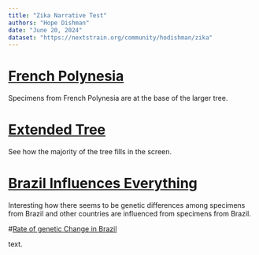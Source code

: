```yaml
---
title: "Zika Narrative Test"
authors: "Hope Dishman"
date: "June 20, 2024"
dataset: "https://nextstrain.org/community/hodishman/zika"
---
```

# [French Polynesia](https://nextstrain.org/community/hodishman/zika?f_country=French%20Polynesia)

Specimens from French Polynesia are at the base of the larger tree.

# [Extended Tree](https://nextstrain.org/community/hodishman/zika?f_country=American%20Samoa,Brazil,Colombia,Dominican%20Republic,Ecuador,French%20Polynesia,Guatemala,Honduras,Nicaragua,Panama,Puerto%20Rico,USA,Venezuela)

See how the majority of the tree fills in the screen.

# [Brazil Influences Everything](https://nextstrain.org/community/hodishman/zika?d=tree,map&f_country=Brazil&p=grid)

Interesting how there seems to be genetic differences among specimens from Brazil and other countries are influenced from specimens from Brazil.

#[Rate of genetic Change in Brazil](https://nextstrain.org/community/hodishman/zika?d=tree,map&f_country=Brazil&l=clock&p=grid)

text.
